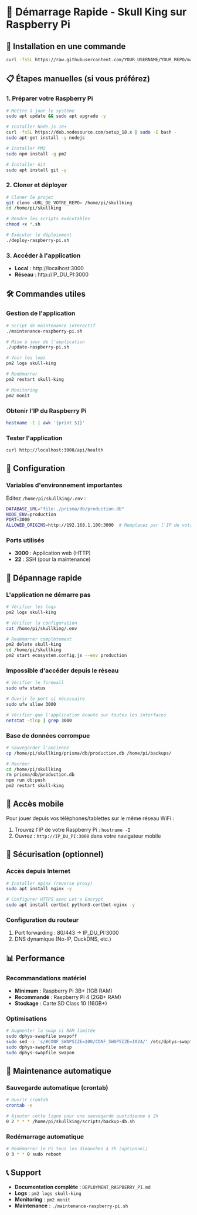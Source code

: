 # 🍓 Démarrage Rapide - Skull King sur Raspberry Pi

## 🚀 Installation en une commande

```bash
curl -fsSL https://raw.githubusercontent.com/YOUR_USERNAME/YOUR_REPO/main/deploy-raspberry-pi.sh | bash
```

## 📋 Étapes manuelles (si vous préférez)

### 1. Préparer votre Raspberry Pi
```bash
# Mettre à jour le système
sudo apt update && sudo apt upgrade -y

# Installer Node.js 18+
curl -fsSL https://deb.nodesource.com/setup_18.x | sudo -E bash -
sudo apt-get install -y nodejs

# Installer PM2
sudo npm install -g pm2

# Installer Git
sudo apt install git -y
```

### 2. Cloner et déployer
```bash
# Cloner le projet
git clone <URL_DE_VOTRE_REPO> /home/pi/skullking
cd /home/pi/skullking

# Rendre les scripts exécutables
chmod +x *.sh

# Exécuter le déploiement
./deploy-raspberry-pi.sh
```

### 3. Accéder à l'application
- **Local** : http://localhost:3000
- **Réseau** : http://IP_DU_PI:3000

## 🛠️ Commandes utiles

### Gestion de l'application
```bash
# Script de maintenance interactif
./maintenance-raspberry-pi.sh

# Mise à jour de l'application
./update-raspberry-pi.sh

# Voir les logs
pm2 logs skull-king

# Redémarrer
pm2 restart skull-king

# Monitoring
pm2 monit
```

### Obtenir l'IP du Raspberry Pi
```bash
hostname -I | awk '{print $1}'
```

### Tester l'application
```bash
curl http://localhost:3000/api/health
```

## 🔧 Configuration

### Variables d'environnement importantes
Éditez `/home/pi/skullking/.env` :
```bash
DATABASE_URL="file:./prisma/db/production.db"
NODE_ENV=production
PORT=3000
ALLOWED_ORIGINS=http://192.168.1.100:3000  # Remplacez par l'IP de votre Pi
```

### Ports utilisés
- **3000** : Application web (HTTP)
- **22** : SSH (pour la maintenance)

## 🚨 Dépannage rapide

### L'application ne démarre pas
```bash
# Vérifier les logs
pm2 logs skull-king

# Vérifier la configuration
cat /home/pi/skullking/.env

# Redémarrer complètement
pm2 delete skull-king
cd /home/pi/skullking
pm2 start ecosystem.config.js --env production
```

### Impossible d'accéder depuis le réseau
```bash
# Vérifier le firewall
sudo ufw status

# Ouvrir le port si nécessaire
sudo ufw allow 3000

# Vérifier que l'application écoute sur toutes les interfaces
netstat -tlnp | grep 3000
```

### Base de données corrompue
```bash
# Sauvegarder l'ancienne
cp /home/pi/skullking/prisma/db/production.db /home/pi/backups/

# Recréer
cd /home/pi/skullking
rm prisma/db/production.db
npm run db:push
pm2 restart skull-king
```

## 📱 Accès mobile

Pour jouer depuis vos téléphones/tablettes sur le même réseau WiFi :
1. Trouvez l'IP de votre Raspberry Pi : `hostname -I`
2. Ouvrez : `http://IP_DU_PI:3000` dans votre navigateur mobile

## 🔐 Sécurisation (optionnel)

### Accès depuis Internet
```bash
# Installer nginx (reverse proxy)
sudo apt install nginx -y

# Configurer HTTPS avec Let's Encrypt
sudo apt install certbot python3-certbot-nginx -y
```

### Configuration du routeur
1. Port forwarding : 80/443 → IP_DU_PI:3000
2. DNS dynamique (No-IP, DuckDNS, etc.)

## 📊 Performance

### Recommandations matériel
- **Minimum** : Raspberry Pi 3B+ (1GB RAM)
- **Recommandé** : Raspberry Pi 4 (2GB+ RAM)
- **Stockage** : Carte SD Class 10 (16GB+)

### Optimisations
```bash
# Augmenter la swap si RAM limitée
sudo dphys-swapfile swapoff
sudo sed -i 's/#CONF_SWAPSIZE=100/CONF_SWAPSIZE=1024/' /etc/dphys-swapfile
sudo dphys-swapfile setup
sudo dphys-swapfile swapon
```

## 🔄 Maintenance automatique

### Sauvegarde automatique (crontab)
```bash
# Ouvrir crontab
crontab -e

# Ajouter cette ligne pour une sauvegarde quotidienne à 2h
0 2 * * * /home/pi/skullking/scripts/backup-db.sh
```

### Redémarrage automatique
```bash
# Redémarrer le Pi tous les dimanches à 3h (optionnel)
0 3 * * 0 sudo reboot
```

## 📞 Support

- **Documentation complète** : `DEPLOYMENT_RASPBERRY_PI.md`
- **Logs** : `pm2 logs skull-king`
- **Monitoring** : `pm2 monit`
- **Maintenance** : `./maintenance-raspberry-pi.sh`
